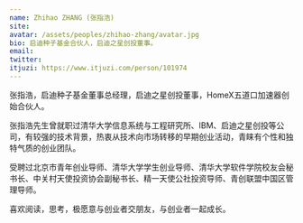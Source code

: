 ```yaml
---
name: Zhihao ZHANG (张指浩)
site: 
avatar: /assets/peoples/zhihao-zhang/avatar.jpg
bio: 启迪种子基金合伙人，启迪之星创投董事。
email: 
twitter: 
itjuzi: https://www.itjuzi.com/person/101974
---
```


张指浩，启迪种子基金董事总经理，启迪之星创投董事，HomeX五道口加速器创始合伙人。

张指浩先生曾就职过清华大学信息系统与工程研究所、IBM、启迪之星创投等公司，有较强的技术背景，热衷从技术向市场转移的早期创业活动，青睐有个性和独特气质的创业团队。

受聘过北京市青年创业导师、清华大学学生创业导师、清华大学软件学院校友会秘书长、中关村天使投资协会副秘书长、精一天使公社投资导师、青创联盟中国区管理导师。

喜欢阅读，思考，极愿意与创业者交朋友，与创业者一起成长。
